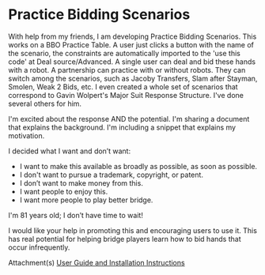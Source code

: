 # Practice Bidding Scenarios

With help from my friends, I am developing Practice Bidding Scenarios.  This works on a BBO Practice Table.  A user just clicks a button with the name of the scenario, the constraints are automatically imported to the 'use this code'  at Deal source/Advanced.  A single user can deal and bid these hands with a robot.  A partnership can practice with or without robots.  They can switch among the scenarios, such as Jacoby Transfers, Slam after Stayman, Smolen, Weak 2 Bids, etc.  I even created a whole set of scenarios that correspond to Gavin Wolpert's Major Suit Response Structure.  I've done several others for him.

I'm excited about the response AND the potential.  I'm sharing a document that explains the background.  I'm including a snippet that explains my motivation.

I decided what I want and don’t want:

  - I want to make this available as broadly as possible, as soon as possible.  
  - I don't want to pursue a trademark, copyright, or patent.
  - I don’t want to make money from this.
  - I want people to enjoy this.
  - I want more people to play better bridge.

I'm 81 years old; I don’t have time to wait!

I would like your help in promoting this and encouraging users to use it.  This has real potential for helping bridge players learn how to bid hands that occur infrequently.


Attachment(s)
[User Guide and Installation Instructions](https://docs.google.com/document/d/e/2PACX-1vRMURiOQGHu9oOkYXop9DIR40w3NlELg22DUeKOnhQL-3CBQCKpmicM8iAjtIGwVkg2bzJa6dQAYWSQ/pub?urp=gmail_link)
